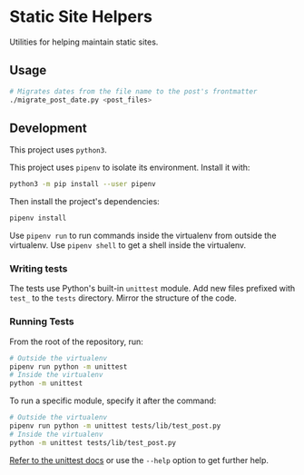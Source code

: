 # Static Site Helpers

Utilities for helping maintain static sites.

## Usage

```bash
# Migrates dates from the file name to the post's frontmatter
./migrate_post_date.py <post_files>
```

## Development

This project uses `python3`.

This project uses `pipenv` to isolate its environment.  Install it with:

```bash
python3 -m pip install --user pipenv
```

Then install the project's dependencies:

```bash
pipenv install
```

Use `pipenv run` to run commands inside the virtualenv from outside the virtualenv.
Use `pipenv shell` to get a shell inside the virtualenv.

### Writing tests

The tests use Python's built-in `unittest` module.
Add new files prefixed with `test_` to the `tests` directory.
Mirror the structure of the code.

### Running Tests

From the root of the repository, run:

```bash
# Outside the virtualenv
pipenv run python -m unittest
# Inside the virtualenv
python -m unittest
```

To run a specific module, specify it after the command:

```bash
# Outside the virtualenv
pipenv run python -m unittest tests/lib/test_post.py
# Inside the virtualenv
python -m unittest tests/lib/test_post.py
```

[Refer to the unittest docs][unittest-docs] or use the `--help` option to get further help.

[unittest-docs]: https://docs.python.org/3/library/unittest.html
